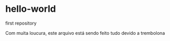 # hello-world
first repository

Com muita loucura, este arquivo está sendo feito
tudo devido a trembolona
